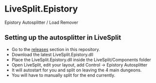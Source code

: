 # LiveSplit.Epistory
Epistory Autosplitter / Load Remover

## Setting up the autosplitter in LiveSplit
- Go to the [releases](https://github.com/ShootMe/LiveSplit.Epistory/releases) section in this repository.
- Download the latest LiveSplit.Epistory.dll
- Place the LiveSplit.Epistory.dll inside the LiveSplit/Components folder
- Open LiveSplit, edit your layout, add Control -> Epistory Autosplitter
- It will autostart for you and split on leaving the 4 main dungeons.
- You will have to manually split for the end currently.